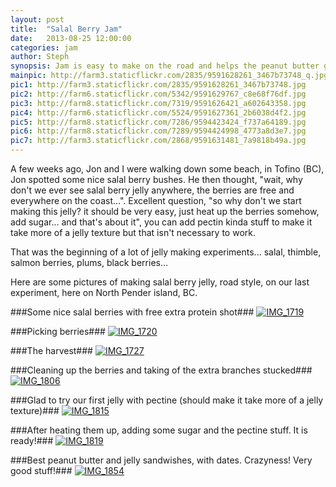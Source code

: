 ```yaml
---
layout: post
title:  "Salal Berry Jam"
date:   2013-08-25 12:00:00
categories: jam
author: Steph
synopsis: Jam is easy to make on the road and helps the peanut butter go down
mainpic: http://farm3.staticflickr.com/2835/9591628261_3467b73748_q.jpg
pic1: http://farm3.staticflickr.com/2835/9591628261_3467b73748.jpg
pic2: http://farm6.staticflickr.com/5342/9591629767_c8e68f76df.jpg
pic3: http://farm8.staticflickr.com/7319/9591626421_a602643358.jpg
pic4: http://farm6.staticflickr.com/5524/9591627361_2b6038d4f2.jpg
pic5: http://farm8.staticflickr.com/7286/9594423424_f737a64189.jpg
pic6: http://farm8.staticflickr.com/7289/9594424998_4773a8d3e7.jpg
pic7: http://farm3.staticflickr.com/2868/9591631481_7a9818b49a.jpg
---
```


A few weeks ago, Jon and I were walking down some beach, in Tofino (BC), Jon spotted some nice salal berry bushes. He then thought, "wait, why don't we ever see salal berry jelly anywhere, the berries are free and everywhere on the coast...". Excellent question, "so why don't we start making this jelly? it should be very easy, just heat up the berries somehow, add sugar... and that's about it", you can add pectin kinda stuff to make it take more of a jelly texture but that isn't necessary to work.

That was the beginning of a lot of jelly making experiments... salal, thimble, salmon berries, plums, black berries... 

Here are some pictures of making salal berry jelly, road style, on our last experiment, here on North Pender island, BC. 

###Some nice salal berries with free extra protein shot###
<a class="photo-link" href="http://www.flickr.com/photos/100330886@N04/9591628261/in/set-72157635232902444"><img class="photo" title="IMG_1719" src="http://farm3.staticflickr.com/2835/9591628261_3467b73748.jpg"></a>

###Picking berries###
<a class="photo-link" href="http://www.flickr.com/photos/100330886@N04/9591629767/in/set-72157635232902444"><img class="photo" title="IMG_1720" src="http://farm6.staticflickr.com/5342/9591629767_c8e68f76df.jpg"></a>

###The harvest###
<a class="photo-link" href="http://www.flickr.com/photos/100330886@N04/9591626421/in/set-72157635232902444"><img class="photo" title="IMG_1727" src="http://farm8.staticflickr.com/7319/9591626421_a602643358.jpg"></a>

###Cleaning up the berries and taking of the extra branches stucked###
<a class="photo-link" href="http://www.flickr.com/photos/100330886@N04/9591627361/in/set-72157635232902444"><img class="photo" title="IMG_1806" src="http://farm6.staticflickr.com/5524/9591627361_2b6038d4f2.jpg"></a>

###Glad to try our first jelly with pectine (should make it take more of a jelly texture)###
<a class="photo-link" href="http://www.flickr.com/photos/100330886@N04/9594423424/in/set-72157635232902444"><img class="photo" title="IMG_1815" src="http://farm8.staticflickr.com/7286/9594423424_f737a64189.jpg"></a>

###After heating them up, adding some sugar and the pectine stuff. It is ready!###
<a class="photo-link" href="http://www.flickr.com/photos/100330886@N04/9594424998/in/set-72157635232902444"><img class="photo" title="IMG_1819" src="http://farm8.staticflickr.com/7289/9594424998_4773a8d3e7.jpg"></a>

###Best peanut butter and jelly sandwishes, with dates. Crazyness! Very good stuff!###
<a class="photo-link" href="http://www.flickr.com/photos/100330886@N04/9591631481/in/set-72157635232902444"><img class="photo" title="IMG_1854" src="http://farm3.staticflickr.com/2868/9591631481_7a9818b49a.jpg"></a>






